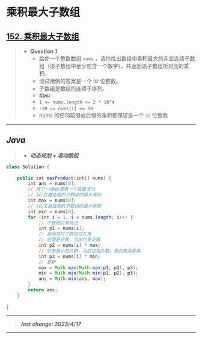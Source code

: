 # 乘积最大子数组

## [152. 乘积最大子数组](https://leetcode.cn/problems/maximum-product-subarray/)

> - ***Question 1***
>   - 给你一个整数数组 `nums` ，请你找出数组中乘积最大的非空连续子数组（该子数组中至少包含一个数字），并返回该子数组所对应的乘积。
>   - 测试用例的答案是一个 `32` 位整数。
>   - 子数组是数组的连续子序列。
>   - ***tips:***
>   - `1 <= nums.length <= 2 * 10^4`
>   - `-10 <= nums[i] <= 10`
>   - nums 的任何前缀或后缀的乘积都保证是一个 `32` 位整数

---

## *Java*

> - ***动态规划 + 滚动数组***

```java
class Solution {
    
    public int maxProduct(int[] nums) {
        int ans = nums[0];
        // 两个一维dp表用一个变量滚动
        // 以i位置结尾的子数组的最大乘积
        int max = nums[0];
        // 以i位置结尾的子数组的最小乘积
        int min = nums[0];
        for (int i = 1; i < nums.length; i++) {
            // 子数组只有自己
            int p1 = nums[i];
            // 我选择将子数组往左推
            // 前面是正数，当前也是正数
            int p2 = nums[i] * max;
            // 前面最小是负数，当前也是负数，乘完推高答案
            int p3 = nums[i] * min;
            // 更新
            max = Math.max(Math.max(p1, p2), p3);
            min = Math.min(Math.min(p1, p2), p3);
            ans = Math.min(ans, max);
        }
        return ans;
    }
    
}
```

---

> ***last change: 2023/4/17***

---
